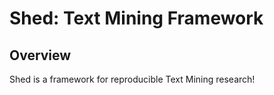 # Shed: Text Mining Framework

## Overview

Shed is a framework for reproducible Text Mining research!
